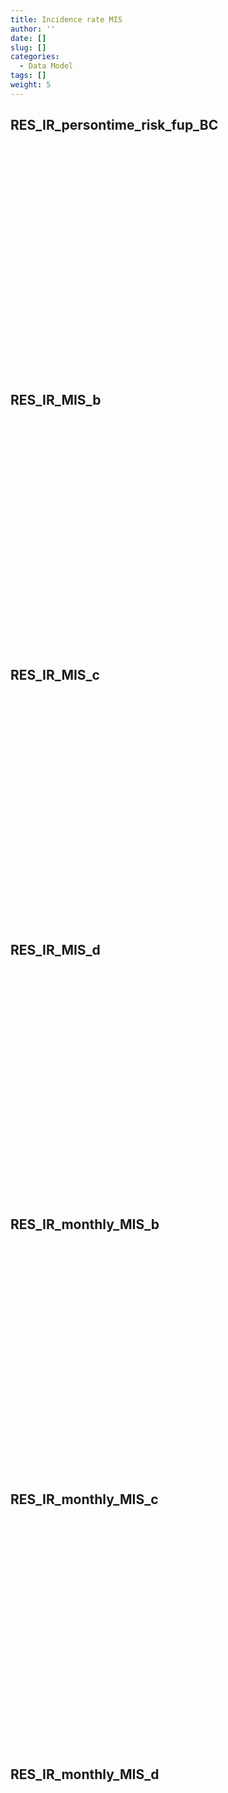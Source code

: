 ```yaml
---
title: Incidence rate MIS
author: ''
date: []
slug: []
categories:
  - Data Model
tags: []
weight: 5
---
```


<script src="{{< blogdown/postref >}}index.en_files/core-js/shim.min.js"></script>
<script src="{{< blogdown/postref >}}index.en_files/react/react.min.js"></script>
<script src="{{< blogdown/postref >}}index.en_files/react/react-dom.min.js"></script>
<script src="{{< blogdown/postref >}}index.en_files/reactwidget/react-tools.js"></script>
<script src="{{< blogdown/postref >}}index.en_files/htmlwidgets/htmlwidgets.js"></script>
<script src="{{< blogdown/postref >}}index.en_files/reactable-binding/reactable.js"></script>
## RES_IR_persontime_risk_fup_BC
<div align="center">
<div id="htmlwidget-1" class="reactable html-widget" style="width:auto;height:300px;"></div>
<script type="application/json" data-for="htmlwidget-1">{"x":{"tag":{"name":"Reactable","attribs":{"data":{"Name":["Dose","type_vax","week_fup","sex","ageband_at_study_entry","Persontime","Persontime_GBS_narrow","Persontime_GBS_broad","Persontime_ADEM_broad","Persontime_ACUASEARTHRITIS_broad","Persontime_DM1_narrow","Persontime_DM1_broad","Persontime_HF_narrow","Persontime_HF_broad","Persontime_CAD_narrow","Persontime_CAD_broad","Persontime_ARR_narrow","Persontime_ARR_broad","Persontime_MYOCARD_narrow","Persontime_MYOCARD_broad","Persontime_PERICARD_narrow","Persontime_PERICARD_broad","Persontime_ALI_narrow","Persontime_ALI_broad","Persontime_AKI_narrow","Persontime_AKI_broad","Persontime_MENINGOENC_narrow","Persontime_MENINGOENC_broad","Persontime_ARD_narrow","Persontime_ARD_broad","Persontime_CHILBLAIN_narrow","Persontime_CHILBLAIN_broad","Persontime_MISCC_narrow","Persontime_MISCC_broad","Persontime_MIS_broad","Persontime_Hemostroke_narrow","Persontime_Hemostroke_broad","Persontime_Ischstroke_narrow","Persontime_Ischstroke_broad","Persontime_Sinusthrom_narrow","Persontime_Sinusthrom_broad","Persontime_VTE_narrow","Persontime_VTE_broad","Persontime_TP_narrow","Persontime_TP_broad","Persontime_Myocardalone_narrow","Persontime_Myocardalone_broad","Persontime_BP_narrow","Persontime_BP_broad","Persontime_CONTRDIVERTIC","Persontime_CONTRHYPERT","Persontime_MIS_KD_narrow","Persontime_MIS_KD_broad","Persontime_DEATH","Persontime_ArterialNoTP","Persontime_VTENoTP","Persontime_ArterialVTENoTP","Persontime_CVSTNoTP","GBS_narrow_b","GBS_broad_b","ADEM_broad_b","ACUASEARTHRITIS_broad_b","DM1_narrow_b","DM1_broad_b","HF_narrow_b","HF_broad_b","CAD_narrow_b","CAD_broad_b","ARR_narrow_b","ARR_broad_b","MYOCARD_narrow_b","MYOCARD_broad_b","PERICARD_narrow_b","PERICARD_broad_b","ALI_narrow_b","ALI_broad_b","AKI_narrow_b","AKI_broad_b","MENINGOENC_narrow_b","MENINGOENC_broad_b","ARD_narrow_b","ARD_broad_b","CHILBLAIN_narrow_b","CHILBLAIN_broad_b","MISCC_narrow_b","MISCC_broad_b","MIS_broad_b","Hemostroke_narrow_b","Hemostroke_broad_b","Ischstroke_narrow_b","Ischstroke_broad_b","Sinusthrom_narrow_b","Sinusthrom_broad_b","VTE_narrow_b","VTE_broad_b","TP_narrow_b","TP_broad_b","Myocardalone_narrow_b","Myocardalone_broad_b","BP_narrow_b","BP_broad_b","CONTRDIVERTIC_b","CONTRHYPERT_b","MIS_KD_narrow_b","MIS_KD_broad_b","DEATH_b","ArterialNoTP_b","VTENoTP_b","ArterialVTENoTP_b","CVSTNoTP_b","Persontime_GENCONV_narrow","Persontime_GENCONV_broad","Persontime_ANAPHYL_narrow","Persontime_ANAPHYL_broad","GENCONV_narrow_b","GENCONV_broad_b","ANAPHYL_narrow_b","ANAPHYL_broad_b","IR_GBS_narrow","lb_GBS_narrow","ub_GBS_narrow","IR_GBS_broad","lb_GBS_broad","ub_GBS_broad","IR_ADEM_broad","lb_ADEM_broad","ub_ADEM_broad","IR_ACUASEARTHRITIS_broad","lb_ACUASEARTHRITIS_broad","ub_ACUASEARTHRITIS_broad","IR_DM1_narrow","lb_DM1_narrow","ub_DM1_narrow","IR_DM1_broad","lb_DM1_broad","ub_DM1_broad","IR_HF_narrow","lb_HF_narrow","ub_HF_narrow","IR_HF_broad","lb_HF_broad","ub_HF_broad","IR_CAD_narrow","lb_CAD_narrow","ub_CAD_narrow","IR_CAD_broad","lb_CAD_broad","ub_CAD_broad","IR_ARR_narrow","lb_ARR_narrow","ub_ARR_narrow","IR_ARR_broad","lb_ARR_broad","ub_ARR_broad","IR_MYOCARD_narrow","lb_MYOCARD_narrow","ub_MYOCARD_narrow","IR_MYOCARD_broad","lb_MYOCARD_broad","ub_MYOCARD_broad","IR_PERICARD_narrow","lb_PERICARD_narrow","ub_PERICARD_narrow","IR_PERICARD_broad","lb_PERICARD_broad","ub_PERICARD_broad","IR_ALI_narrow","lb_ALI_narrow","ub_ALI_narrow","IR_ALI_broad","lb_ALI_broad","ub_ALI_broad","IR_AKI_narrow","lb_AKI_narrow","ub_AKI_narrow","IR_AKI_broad","lb_AKI_broad","ub_AKI_broad","IR_GENCONV_narrow","lb_GENCONV_narrow","ub_GENCONV_narrow","IR_GENCONV_broad","lb_GENCONV_broad","ub_GENCONV_broad","IR_MENINGOENC_narrow","lb_MENINGOENC_narrow","ub_MENINGOENC_narrow","IR_MENINGOENC_broad","lb_MENINGOENC_broad","ub_MENINGOENC_broad","IR_ARD_narrow","lb_ARD_narrow","ub_ARD_narrow","IR_ARD_broad","lb_ARD_broad","ub_ARD_broad","IR_CHILBLAIN_narrow","lb_CHILBLAIN_narrow","ub_CHILBLAIN_narrow","IR_CHILBLAIN_broad","lb_CHILBLAIN_broad","ub_CHILBLAIN_broad","IR_ANAPHYL_narrow","lb_ANAPHYL_narrow","ub_ANAPHYL_narrow","IR_ANAPHYL_broad","lb_ANAPHYL_broad","ub_ANAPHYL_broad","IR_MISCC_narrow","lb_MISCC_narrow","ub_MISCC_narrow","IR_MISCC_broad","lb_MISCC_broad","ub_MISCC_broad","IR_MIS_broad","lb_MIS_broad","ub_MIS_broad","IR_Hemostroke_narrow","lb_Hemostroke_narrow","ub_Hemostroke_narrow","IR_Hemostroke_broad","lb_Hemostroke_broad","ub_Hemostroke_broad","IR_Ischstroke_narrow","lb_Ischstroke_narrow","ub_Ischstroke_narrow","IR_Ischstroke_broad","lb_Ischstroke_broad","ub_Ischstroke_broad","IR_Sinusthrom_narrow","lb_Sinusthrom_narrow","ub_Sinusthrom_narrow","IR_Sinusthrom_broad","lb_Sinusthrom_broad","ub_Sinusthrom_broad","IR_VTE_narrow","lb_VTE_narrow","ub_VTE_narrow","IR_VTE_broad","lb_VTE_broad","ub_VTE_broad","IR_TP_narrow","lb_TP_narrow","ub_TP_narrow","IR_TP_broad","lb_TP_broad","ub_TP_broad","IR_Myocardalone_narrow","lb_Myocardalone_narrow","ub_Myocardalone_narrow","IR_Myocardalone_broad","lb_Myocardalone_broad","ub_Myocardalone_broad","IR_BP_narrow","lb_BP_narrow","ub_BP_narrow","IR_BP_broad","lb_BP_broad","ub_BP_broad","IR_CONTRDIVERTIC","lb_CONTRDIVERTIC","ub_CONTRDIVERTIC","IR_CONTRHYPERT","lb_CONTRHYPERT","ub_CONTRHYPERT","IR_MIS_KD_narrow","lb_MIS_KD_narrow","ub_MIS_KD_narrow","IR_MIS_KD_broad","lb_MIS_KD_broad","ub_MIS_KD_broad","IR_DEATH","lb_DEATH","ub_DEATH","IR_ArterialNoTP","lb_ArterialNoTP","ub_ArterialNoTP","IR_VTENoTP","lb_VTENoTP","ub_VTENoTP","IR_ArterialVTENoTP","lb_ArterialVTENoTP","ub_ArterialVTENoTP","IR_CVSTNoTP","lb_CVSTNoTP","ub_CVSTNoTP"],"Description":[null,null,null,null,null,null,null,null,null,null,null,null,null,null,null,null,null,null,null,null,null,null,null,null,null,null,null,null,null,null,null,null,null,null,null,null,null,null,null,null,null,null,null,null,null,null,null,null,null,null,null,null,null,null,null,null,null,null,null,null,null,null,null,null,null,null,null,null,null,null,null,null,null,null,null,null,null,null,null,null,null,null,null,null,null,null,null,null,null,null,null,null,null,null,null,null,null,null,null,null,null,null,null,null,null,null,null,null,null,null,null,null,null,null,null,null,null,null,null,null,null,null,null,null,null,null,null,null,null,null,null,null,null,null,null,null,null,null,null,null,null,null,null,null,null,null,null,null,null,null,null,null,null,null,null,null,null,null,null,null,null,null,null,null,null,null,null,null,null,null,null,null,null,null,null,null,null,null,null,null,null,null,null,null,null,null,null,null,null,null,null,null,null,null,null,null,null,null,null,null,null,null,null,null,null,null,null,null,null,null,null,null,null,null,null,null,null,null,null,null,null,null,null,null,null,null,null,null,null,null,null,null,null,null,null,null,null,null,null,null,null,null,null,null,null,null,null,null,null,null,null,null,null,null,null,null,null,null,null,null,null,null,null,null,null,null,null,null,null,null,null,null,null,null,null,null,null,null,null,null,null,null,null,null,null,null],"format":[null,null,null,null,null,null,null,null,null,null,null,null,null,null,null,null,null,null,null,null,null,null,null,null,null,null,null,null,null,null,null,null,null,null,null,null,null,null,null,null,null,null,null,null,null,null,null,null,null,null,null,null,null,null,null,null,null,null,null,null,null,null,null,null,null,null,null,null,null,null,null,null,null,null,null,null,null,null,null,null,null,null,null,null,null,null,null,null,null,null,null,null,null,null,null,null,null,null,null,null,null,null,null,null,null,null,null,null,null,null,null,null,null,null,null,null,null,null,null,null,null,null,null,null,null,null,null,null,null,null,null,null,null,null,null,null,null,null,null,null,null,null,null,null,null,null,null,null,null,null,null,null,null,null,null,null,null,null,null,null,null,null,null,null,null,null,null,null,null,null,null,null,null,null,null,null,null,null,null,null,null,null,null,null,null,null,null,null,null,null,null,null,null,null,null,null,null,null,null,null,null,null,null,null,null,null,null,null,null,null,null,null,null,null,null,null,null,null,null,null,null,null,null,null,null,null,null,null,null,null,null,null,null,null,null,null,null,null,null,null,null,null,null,null,null,null,null,null,null,null,null,null,null,null,null,null,null,null,null,null,null,null,null,null,null,null,null,null,null,null,null,null,null,null,null,null,null,null,null,null,null,null,null,null,null,null],"vocabulary":[null,null,null,null,null,null,null,null,null,null,null,null,null,null,null,null,null,null,null,null,null,null,null,null,null,null,null,null,null,null,null,null,null,null,null,null,null,null,null,null,null,null,null,null,null,null,null,null,null,null,null,null,null,null,null,null,null,null,null,null,null,null,null,null,null,null,null,null,null,null,null,null,null,null,null,null,null,null,null,null,null,null,null,null,null,null,null,null,null,null,null,null,null,null,null,null,null,null,null,null,null,null,null,null,null,null,null,null,null,null,null,null,null,null,null,null,null,null,null,null,null,null,null,null,null,null,null,null,null,null,null,null,null,null,null,null,null,null,null,null,null,null,null,null,null,null,null,null,null,null,null,null,null,null,null,null,null,null,null,null,null,null,null,null,null,null,null,null,null,null,null,null,null,null,null,null,null,null,null,null,null,null,null,null,null,null,null,null,null,null,null,null,null,null,null,null,null,null,null,null,null,null,null,null,null,null,null,null,null,null,null,null,null,null,null,null,null,null,null,null,null,null,null,null,null,null,null,null,null,null,null,null,null,null,null,null,null,null,null,null,null,null,null,null,null,null,null,null,null,null,null,null,null,null,null,null,null,null,null,null,null,null,null,null,null,null,null,null,null,null,null,null,null,null,null,null,null,null,null,null,null,null,null,null,null,null],"comments":[null,null,null,null,null,null,null,null,null,null,null,null,null,null,null,null,null,null,null,null,null,null,null,null,null,null,null,null,null,null,null,null,null,null,null,null,null,null,null,null,null,null,null,null,null,null,null,null,null,null,null,null,null,null,null,null,null,null,null,null,null,null,null,null,null,null,null,null,null,null,null,null,null,null,null,null,null,null,null,null,null,null,null,null,null,null,null,null,null,null,null,null,null,null,null,null,null,null,null,null,null,null,null,null,null,null,null,null,null,null,null,null,null,null,null,null,null,null,null,null,null,null,null,null,null,null,null,null,null,null,null,null,null,null,null,null,null,null,null,null,null,null,null,null,null,null,null,null,null,null,null,null,null,null,null,null,null,null,null,null,null,null,null,null,null,null,null,null,null,null,null,null,null,null,null,null,null,null,null,null,null,null,null,null,null,null,null,null,null,null,null,null,null,null,null,null,null,null,null,null,null,null,null,null,null,null,null,null,null,null,null,null,null,null,null,null,null,null,null,null,null,null,null,null,null,null,null,null,null,null,null,null,null,null,null,null,null,null,null,null,null,null,null,null,null,null,null,null,null,null,null,null,null,null,null,null,null,null,null,null,null,null,null,null,null,null,null,null,null,null,null,null,null,null,null,null,null,null,null,null,null,null,null,null,null,null]},"columns":[{"accessor":"Name","name":"Name","type":"character"},{"accessor":"Description","name":"Description","type":"logical"},{"accessor":"format","name":"format","type":"logical"},{"accessor":"vocabulary","name":"vocabulary","type":"logical"},{"accessor":"comments","name":"comments","type":"logical"}],"sortable":false,"searchable":true,"defaultPageSize":286,"paginationType":"numbers","showPageInfo":true,"minRows":1,"highlight":true,"bordered":true,"striped":true,"style":{"maxWidth":650},"height":"300px","dataKey":"dd92e51bf1fe878063c8ab41f0c3f0d2","key":"dd92e51bf1fe878063c8ab41f0c3f0d2"},"children":[]},"class":"reactR_markup"},"evals":[],"jsHooks":[]}</script>
<br/>
<br/>
<br/>
<br/>
</div>

## RES_IR_MIS_b
<div align="center">
<div id="htmlwidget-2" class="reactable html-widget" style="width:auto;height:300px;"></div>
<script type="application/json" data-for="htmlwidget-2">{"x":{"tag":{"name":"Reactable","attribs":{"data":{"Name":["sex","ageband_at_1_jan_2021","year","Persontime","Persontime_MIS_narrow","Persontime_KD_narrow","Persontime_MIS_KD_narrow","Persontime_MIS_broad","Persontime_KD_broad","Persontime_MIS_KD_broad","Persontime_MYOCARD_narrow","Persontime_MYOCARD_possible","Persontime_Myocardalone_narrow","Persontime_Myocardalone_possible","Persontime_PERICARD_narrow","Persontime_PERICARD_possible","MIS_narrow_b","KD_narrow_b","MIS_KD_narrow_b","MIS_broad_b","KD_broad_b","MIS_KD_broad_b","MYOCARD_narrow_b","MYOCARD_possible_b","Myocardalone_narrow_b","Myocardalone_possible_b","PERICARD_narrow_b","PERICARD_possible_b","IR_MIS_narrow","lb_MIS_narrow","ub_MIS_narrow","IR_KD_narrow","lb_KD_narrow","ub_KD_narrow","IR_MIS_KD_narrow","lb_MIS_KD_narrow","ub_MIS_KD_narrow","IR_MIS_broad","lb_MIS_broad","ub_MIS_broad","IR_KD_broad","lb_KD_broad","ub_KD_broad","IR_MIS_KD_broad","lb_MIS_KD_broad","ub_MIS_KD_broad","IR_MYOCARD_narrow","lb_MYOCARD_narrow","ub_MYOCARD_narrow","IR_MYOCARD_possible","lb_MYOCARD_possible","ub_MYOCARD_possible","IR_Myocardalone_narrow","lb_Myocardalone_narrow","ub_Myocardalone_narrow","IR_Myocardalone_possible","lb_Myocardalone_possible","ub_Myocardalone_possible","IR_PERICARD_narrow","lb_PERICARD_narrow","ub_PERICARD_narrow","IR_PERICARD_possible","lb_PERICARD_possible","ub_PERICARD_possible"],"Description":[null,null,null,null,null,null,null,null,null,null,null,null,null,null,null,null,null,null,null,null,null,null,null,null,null,null,null,null,null,null,null,null,null,null,null,null,null,null,null,null,null,null,null,null,null,null,null,null,null,null,null,null,null,null,null,null,null,null,null,null,null,null,null,null],"format":[null,null,null,null,null,null,null,null,null,null,null,null,null,null,null,null,null,null,null,null,null,null,null,null,null,null,null,null,null,null,null,null,null,null,null,null,null,null,null,null,null,null,null,null,null,null,null,null,null,null,null,null,null,null,null,null,null,null,null,null,null,null,null,null],"vocabulary":[null,null,null,null,null,null,null,null,null,null,null,null,null,null,null,null,null,null,null,null,null,null,null,null,null,null,null,null,null,null,null,null,null,null,null,null,null,null,null,null,null,null,null,null,null,null,null,null,null,null,null,null,null,null,null,null,null,null,null,null,null,null,null,null],"comments":[null,null,null,null,null,null,null,null,null,null,null,null,null,null,null,null,null,null,null,null,null,null,null,null,null,null,null,null,null,null,null,null,null,null,null,null,null,null,null,null,null,null,null,null,null,null,null,null,null,null,null,null,null,null,null,null,null,null,null,null,null,null,null,null]},"columns":[{"accessor":"Name","name":"Name","type":"character"},{"accessor":"Description","name":"Description","type":"logical"},{"accessor":"format","name":"format","type":"logical"},{"accessor":"vocabulary","name":"vocabulary","type":"logical"},{"accessor":"comments","name":"comments","type":"logical"}],"sortable":false,"searchable":true,"defaultPageSize":64,"paginationType":"numbers","showPageInfo":true,"minRows":1,"highlight":true,"bordered":true,"striped":true,"style":{"maxWidth":650},"height":"300px","dataKey":"c89c64678617ec4002d7346247258708","key":"c89c64678617ec4002d7346247258708"},"children":[]},"class":"reactR_markup"},"evals":[],"jsHooks":[]}</script>
<br/>
<br/>
<br/>
<br/>
</div>

## RES_IR_MIS_c
<div align="center">
<div id="htmlwidget-3" class="reactable html-widget" style="width:auto;height:300px;"></div>
<script type="application/json" data-for="htmlwidget-3">{"x":{"tag":{"name":"Reactable","attribs":{"data":{"Name":["sex","ageband_at_1_jan_2021","year","MIS_narrow_b","KD_narrow_b","MIS_KD_narrow_b","MIS_broad_b","KD_broad_b","MIS_KD_broad_b","MYOCARD_narrow_b","MYOCARD_possible_b","Myocardalone_narrow_b","Myocardalone_possible_b","PERICARD_narrow_b","PERICARD_possible_b","IR_MIS_narrow","lb_MIS_narrow","ub_MIS_narrow","IR_KD_narrow","lb_KD_narrow","ub_KD_narrow","IR_MIS_KD_narrow","lb_MIS_KD_narrow","ub_MIS_KD_narrow","IR_MIS_broad","lb_MIS_broad","ub_MIS_broad","IR_KD_broad","lb_KD_broad","ub_KD_broad","IR_MIS_KD_broad","lb_MIS_KD_broad","ub_MIS_KD_broad","IR_MYOCARD_narrow","lb_MYOCARD_narrow","ub_MYOCARD_narrow","IR_MYOCARD_possible","lb_MYOCARD_possible","ub_MYOCARD_possible","IR_Myocardalone_narrow","lb_Myocardalone_narrow","ub_Myocardalone_narrow","IR_Myocardalone_possible","lb_Myocardalone_possible","ub_Myocardalone_possible","IR_PERICARD_narrow","lb_PERICARD_narrow","ub_PERICARD_narrow","IR_PERICARD_possible","lb_PERICARD_possible","ub_PERICARD_possible"],"Description":[null,null,null,null,null,null,null,null,null,null,null,null,null,null,null,null,null,null,null,null,null,null,null,null,null,null,null,null,null,null,null,null,null,null,null,null,null,null,null,null,null,null,null,null,null,null,null,null,null,null,null],"format":[null,null,null,null,null,null,null,null,null,null,null,null,null,null,null,null,null,null,null,null,null,null,null,null,null,null,null,null,null,null,null,null,null,null,null,null,null,null,null,null,null,null,null,null,null,null,null,null,null,null,null],"vocabulary":[null,null,null,null,null,null,null,null,null,null,null,null,null,null,null,null,null,null,null,null,null,null,null,null,null,null,null,null,null,null,null,null,null,null,null,null,null,null,null,null,null,null,null,null,null,null,null,null,null,null,null],"comments":[null,null,null,null,null,null,null,null,null,null,null,null,null,null,null,null,null,null,null,null,null,null,null,null,null,null,null,null,null,null,null,null,null,null,null,null,null,null,null,null,null,null,null,null,null,null,null,null,null,null,null]},"columns":[{"accessor":"Name","name":"Name","type":"character"},{"accessor":"Description","name":"Description","type":"logical"},{"accessor":"format","name":"format","type":"logical"},{"accessor":"vocabulary","name":"vocabulary","type":"logical"},{"accessor":"comments","name":"comments","type":"logical"}],"sortable":false,"searchable":true,"defaultPageSize":51,"paginationType":"numbers","showPageInfo":true,"minRows":1,"highlight":true,"bordered":true,"striped":true,"style":{"maxWidth":650},"height":"300px","dataKey":"cbfb28340523543a2fbe142d636178cb","key":"cbfb28340523543a2fbe142d636178cb"},"children":[]},"class":"reactR_markup"},"evals":[],"jsHooks":[]}</script>
<br/>
<br/>
<br/>
<br/>
</div>

## RES_IR_MIS_d
<div align="center">
<div id="htmlwidget-4" class="reactable html-widget" style="width:auto;height:300px;"></div>
<script type="application/json" data-for="htmlwidget-4">{"x":{"tag":{"name":"Reactable","attribs":{"data":{"Name":["sex","ageband_at_1_jan_2021","type_vax_1","history_covid","year","MIS_narrow_b","KD_narrow_b","MIS_KD_narrow_b","MIS_broad_b","KD_broad_b","MIS_KD_broad_b","MYOCARD_narrow_b","MYOCARD_possible_b","Myocardalone_narrow_b","Myocardalone_possible_b","PERICARD_narrow_b","PERICARD_possible_b","IR_MIS_narrow","lb_MIS_narrow","ub_MIS_narrow","IR_KD_narrow","lb_KD_narrow","ub_KD_narrow","IR_MIS_KD_narrow","lb_MIS_KD_narrow","ub_MIS_KD_narrow","IR_MIS_broad","lb_MIS_broad","ub_MIS_broad","IR_KD_broad","lb_KD_broad","ub_KD_broad","IR_MIS_KD_broad","lb_MIS_KD_broad","ub_MIS_KD_broad","IR_MYOCARD_narrow","lb_MYOCARD_narrow","ub_MYOCARD_narrow","IR_MYOCARD_possible","lb_MYOCARD_possible","ub_MYOCARD_possible","IR_Myocardalone_narrow","lb_Myocardalone_narrow","ub_Myocardalone_narrow","IR_Myocardalone_possible","lb_Myocardalone_possible","ub_Myocardalone_possible","IR_PERICARD_narrow","lb_PERICARD_narrow","ub_PERICARD_narrow","IR_PERICARD_possible","lb_PERICARD_possible","ub_PERICARD_possible"],"Description":[null,null,null,null,null,null,null,null,null,null,null,null,null,null,null,null,null,null,null,null,null,null,null,null,null,null,null,null,null,null,null,null,null,null,null,null,null,null,null,null,null,null,null,null,null,null,null,null,null,null,null,null,null],"format":[null,null,null,null,null,null,null,null,null,null,null,null,null,null,null,null,null,null,null,null,null,null,null,null,null,null,null,null,null,null,null,null,null,null,null,null,null,null,null,null,null,null,null,null,null,null,null,null,null,null,null,null,null],"vocabulary":[null,null,null,null,null,null,null,null,null,null,null,null,null,null,null,null,null,null,null,null,null,null,null,null,null,null,null,null,null,null,null,null,null,null,null,null,null,null,null,null,null,null,null,null,null,null,null,null,null,null,null,null,null],"comments":[null,null,null,null,null,null,null,null,null,null,null,null,null,null,null,null,null,null,null,null,null,null,null,null,null,null,null,null,null,null,null,null,null,null,null,null,null,null,null,null,null,null,null,null,null,null,null,null,null,null,null,null,null]},"columns":[{"accessor":"Name","name":"Name","type":"character"},{"accessor":"Description","name":"Description","type":"logical"},{"accessor":"format","name":"format","type":"logical"},{"accessor":"vocabulary","name":"vocabulary","type":"logical"},{"accessor":"comments","name":"comments","type":"logical"}],"sortable":false,"searchable":true,"defaultPageSize":53,"paginationType":"numbers","showPageInfo":true,"minRows":1,"highlight":true,"bordered":true,"striped":true,"style":{"maxWidth":650},"height":"300px","dataKey":"534c9c573c214c8cb7baa97e3b452d74","key":"534c9c573c214c8cb7baa97e3b452d74"},"children":[]},"class":"reactR_markup"},"evals":[],"jsHooks":[]}</script>
<br/>
<br/>
<br/>
<br/>
</div>

## RES_IR_monthly_MIS_b
<div align="center">
<div id="htmlwidget-5" class="reactable html-widget" style="width:auto;height:300px;"></div>
<script type="application/json" data-for="htmlwidget-5">{"x":{"tag":{"name":"Reactable","attribs":{"data":{"Name":["sex","month","year","Ageband","Persontime","Persontime_MIS_narrow","Persontime_KD_narrow","Persontime_MIS_KD_narrow","Persontime_MIS_broad","Persontime_KD_broad","Persontime_MIS_KD_broad","Persontime_MYOCARD_narrow","Persontime_MYOCARD_possible","Persontime_Myocardalone_narrow","Persontime_Myocardalone_possible","Persontime_PERICARD_narrow","Persontime_PERICARD_possible","MIS_narrow_b","KD_narrow_b","MIS_KD_narrow_b","MIS_broad_b","KD_broad_b","MIS_KD_broad_b","MYOCARD_narrow_b","MYOCARD_possible_b","Myocardalone_narrow_b","Myocardalone_possible_b","PERICARD_narrow_b","PERICARD_possible_b","IR_MIS_narrow","lb_MIS_narrow","ub_MIS_narrow","IR_KD_narrow","lb_KD_narrow","ub_KD_narrow","IR_MIS_KD_narrow","lb_MIS_KD_narrow","ub_MIS_KD_narrow","IR_MIS_broad","lb_MIS_broad","ub_MIS_broad","IR_KD_broad","lb_KD_broad","ub_KD_broad","IR_MIS_KD_broad","lb_MIS_KD_broad","ub_MIS_KD_broad","IR_MYOCARD_narrow","lb_MYOCARD_narrow","ub_MYOCARD_narrow","IR_MYOCARD_possible","lb_MYOCARD_possible","ub_MYOCARD_possible","IR_Myocardalone_narrow","lb_Myocardalone_narrow","ub_Myocardalone_narrow","IR_Myocardalone_possible","lb_Myocardalone_possible","ub_Myocardalone_possible","IR_PERICARD_narrow","lb_PERICARD_narrow","ub_PERICARD_narrow","IR_PERICARD_possible","lb_PERICARD_possible","ub_PERICARD_possible"],"Description":[null,null,null,null,null,null,null,null,null,null,null,null,null,null,null,null,null,null,null,null,null,null,null,null,null,null,null,null,null,null,null,null,null,null,null,null,null,null,null,null,null,null,null,null,null,null,null,null,null,null,null,null,null,null,null,null,null,null,null,null,null,null,null,null,null],"format":[null,null,null,null,null,null,null,null,null,null,null,null,null,null,null,null,null,null,null,null,null,null,null,null,null,null,null,null,null,null,null,null,null,null,null,null,null,null,null,null,null,null,null,null,null,null,null,null,null,null,null,null,null,null,null,null,null,null,null,null,null,null,null,null,null],"vocabulary":[null,null,null,null,null,null,null,null,null,null,null,null,null,null,null,null,null,null,null,null,null,null,null,null,null,null,null,null,null,null,null,null,null,null,null,null,null,null,null,null,null,null,null,null,null,null,null,null,null,null,null,null,null,null,null,null,null,null,null,null,null,null,null,null,null],"comments":[null,null,null,null,null,null,null,null,null,null,null,null,null,null,null,null,null,null,null,null,null,null,null,null,null,null,null,null,null,null,null,null,null,null,null,null,null,null,null,null,null,null,null,null,null,null,null,null,null,null,null,null,null,null,null,null,null,null,null,null,null,null,null,null,null]},"columns":[{"accessor":"Name","name":"Name","type":"character"},{"accessor":"Description","name":"Description","type":"logical"},{"accessor":"format","name":"format","type":"logical"},{"accessor":"vocabulary","name":"vocabulary","type":"logical"},{"accessor":"comments","name":"comments","type":"logical"}],"sortable":false,"searchable":true,"defaultPageSize":65,"paginationType":"numbers","showPageInfo":true,"minRows":1,"highlight":true,"bordered":true,"striped":true,"style":{"maxWidth":650},"height":"300px","dataKey":"1d522f371cabf6144aa8a29ece388844","key":"1d522f371cabf6144aa8a29ece388844"},"children":[]},"class":"reactR_markup"},"evals":[],"jsHooks":[]}</script>
<br/>
<br/>
<br/>
<br/>
</div>

## RES_IR_monthly_MIS_c
<div align="center">
<div id="htmlwidget-6" class="reactable html-widget" style="width:auto;height:300px;"></div>
<script type="application/json" data-for="htmlwidget-6">{"x":{"tag":{"name":"Reactable","attribs":{"data":{"Name":["sex","month","year","Ageband","Persontime","Persontime_MIS_narrow","Persontime_KD_narrow","Persontime_MIS_KD_narrow","Persontime_MIS_broad","Persontime_KD_broad","Persontime_MIS_KD_broad","Persontime_MYOCARD_narrow","Persontime_MYOCARD_possible","Persontime_Myocardalone_narrow","Persontime_Myocardalone_possible","Persontime_PERICARD_narrow","Persontime_PERICARD_possible","MIS_narrow_b","KD_narrow_b","MIS_KD_narrow_b","MIS_broad_b","KD_broad_b","MIS_KD_broad_b","MYOCARD_narrow_b","MYOCARD_possible_b","Myocardalone_narrow_b","Myocardalone_possible_b","PERICARD_narrow_b","PERICARD_possible_b","IR_MIS_narrow","lb_MIS_narrow","ub_MIS_narrow","IR_KD_narrow","lb_KD_narrow","ub_KD_narrow","IR_MIS_KD_narrow","lb_MIS_KD_narrow","ub_MIS_KD_narrow","IR_MIS_broad","lb_MIS_broad","ub_MIS_broad","IR_KD_broad","lb_KD_broad","ub_KD_broad","IR_MIS_KD_broad","lb_MIS_KD_broad","ub_MIS_KD_broad","IR_MYOCARD_narrow","lb_MYOCARD_narrow","ub_MYOCARD_narrow","IR_MYOCARD_possible","lb_MYOCARD_possible","ub_MYOCARD_possible","IR_Myocardalone_narrow","lb_Myocardalone_narrow","ub_Myocardalone_narrow","IR_Myocardalone_possible","lb_Myocardalone_possible","ub_Myocardalone_possible","IR_PERICARD_narrow","lb_PERICARD_narrow","ub_PERICARD_narrow","IR_PERICARD_possible","lb_PERICARD_possible","ub_PERICARD_possible"],"Description":[null,null,null,null,null,null,null,null,null,null,null,null,null,null,null,null,null,null,null,null,null,null,null,null,null,null,null,null,null,null,null,null,null,null,null,null,null,null,null,null,null,null,null,null,null,null,null,null,null,null,null,null,null,null,null,null,null,null,null,null,null,null,null,null,null],"format":[null,null,null,null,null,null,null,null,null,null,null,null,null,null,null,null,null,null,null,null,null,null,null,null,null,null,null,null,null,null,null,null,null,null,null,null,null,null,null,null,null,null,null,null,null,null,null,null,null,null,null,null,null,null,null,null,null,null,null,null,null,null,null,null,null],"vocabulary":[null,null,null,null,null,null,null,null,null,null,null,null,null,null,null,null,null,null,null,null,null,null,null,null,null,null,null,null,null,null,null,null,null,null,null,null,null,null,null,null,null,null,null,null,null,null,null,null,null,null,null,null,null,null,null,null,null,null,null,null,null,null,null,null,null],"comments":[null,null,null,null,null,null,null,null,null,null,null,null,null,null,null,null,null,null,null,null,null,null,null,null,null,null,null,null,null,null,null,null,null,null,null,null,null,null,null,null,null,null,null,null,null,null,null,null,null,null,null,null,null,null,null,null,null,null,null,null,null,null,null,null,null]},"columns":[{"accessor":"Name","name":"Name","type":"character"},{"accessor":"Description","name":"Description","type":"logical"},{"accessor":"format","name":"format","type":"logical"},{"accessor":"vocabulary","name":"vocabulary","type":"logical"},{"accessor":"comments","name":"comments","type":"logical"}],"sortable":false,"searchable":true,"defaultPageSize":65,"paginationType":"numbers","showPageInfo":true,"minRows":1,"highlight":true,"bordered":true,"striped":true,"style":{"maxWidth":650},"height":"300px","dataKey":"1d522f371cabf6144aa8a29ece388844","key":"1d522f371cabf6144aa8a29ece388844"},"children":[]},"class":"reactR_markup"},"evals":[],"jsHooks":[]}</script>
<br/>
<br/>
<br/>
<br/>
</div>

## RES_IR_monthly_MIS_d
<div align="center">
<div id="htmlwidget-7" class="reactable html-widget" style="width:auto;height:300px;"></div>
<script type="application/json" data-for="htmlwidget-7">{"x":{"tag":{"name":"Reactable","attribs":{"data":{"Name":["sex","month","year","Ageband","type_vax_1","history_covid","Persontime","Persontime_MIS_narrow","Persontime_KD_narrow","Persontime_MIS_KD_narrow","Persontime_MIS_broad","Persontime_KD_broad","Persontime_MIS_KD_broad","Persontime_MYOCARD_narrow","Persontime_MYOCARD_possible","Persontime_Myocardalone_narrow","Persontime_Myocardalone_possible","Persontime_PERICARD_narrow","Persontime_PERICARD_possible","MIS_narrow_b","KD_narrow_b","MIS_KD_narrow_b","MIS_broad_b","KD_broad_b","MIS_KD_broad_b","MYOCARD_narrow_b","MYOCARD_possible_b","Myocardalone_narrow_b","Myocardalone_possible_b","PERICARD_narrow_b","PERICARD_possible_b","IR_MIS_narrow","lb_MIS_narrow","ub_MIS_narrow","IR_KD_narrow","lb_KD_narrow","ub_KD_narrow","IR_MIS_KD_narrow","lb_MIS_KD_narrow","ub_MIS_KD_narrow","IR_MIS_broad","lb_MIS_broad","ub_MIS_broad","IR_KD_broad","lb_KD_broad","ub_KD_broad","IR_MIS_KD_broad","lb_MIS_KD_broad","ub_MIS_KD_broad","IR_MYOCARD_narrow","lb_MYOCARD_narrow","ub_MYOCARD_narrow","IR_MYOCARD_possible","lb_MYOCARD_possible","ub_MYOCARD_possible","IR_Myocardalone_narrow","lb_Myocardalone_narrow","ub_Myocardalone_narrow","IR_Myocardalone_possible","lb_Myocardalone_possible","ub_Myocardalone_possible","IR_PERICARD_narrow","lb_PERICARD_narrow","ub_PERICARD_narrow","IR_PERICARD_possible","lb_PERICARD_possible","ub_PERICARD_possible"],"Description":[null,null,null,null,null,null,null,null,null,null,null,null,null,null,null,null,null,null,null,null,null,null,null,null,null,null,null,null,null,null,null,null,null,null,null,null,null,null,null,null,null,null,null,null,null,null,null,null,null,null,null,null,null,null,null,null,null,null,null,null,null,null,null,null,null,null,null],"format":[null,null,null,null,null,null,null,null,null,null,null,null,null,null,null,null,null,null,null,null,null,null,null,null,null,null,null,null,null,null,null,null,null,null,null,null,null,null,null,null,null,null,null,null,null,null,null,null,null,null,null,null,null,null,null,null,null,null,null,null,null,null,null,null,null,null,null],"vocabulary":[null,null,null,null,null,null,null,null,null,null,null,null,null,null,null,null,null,null,null,null,null,null,null,null,null,null,null,null,null,null,null,null,null,null,null,null,null,null,null,null,null,null,null,null,null,null,null,null,null,null,null,null,null,null,null,null,null,null,null,null,null,null,null,null,null,null,null],"comments":[null,null,null,null,null,null,null,null,null,null,null,null,null,null,null,null,null,null,null,null,null,null,null,null,null,null,null,null,null,null,null,null,null,null,null,null,null,null,null,null,null,null,null,null,null,null,null,null,null,null,null,null,null,null,null,null,null,null,null,null,null,null,null,null,null,null,null]},"columns":[{"accessor":"Name","name":"Name","type":"character"},{"accessor":"Description","name":"Description","type":"logical"},{"accessor":"format","name":"format","type":"logical"},{"accessor":"vocabulary","name":"vocabulary","type":"logical"},{"accessor":"comments","name":"comments","type":"logical"}],"sortable":false,"searchable":true,"defaultPageSize":67,"paginationType":"numbers","showPageInfo":true,"minRows":1,"highlight":true,"bordered":true,"striped":true,"style":{"maxWidth":650},"height":"300px","dataKey":"7633a1ba2429c15e7a4acb06d6fe370f","key":"7633a1ba2429c15e7a4acb06d6fe370f"},"children":[]},"class":"reactR_markup"},"evals":[],"jsHooks":[]}</script>
<br/>
<br/>
<br/>
<br/>
</div>
